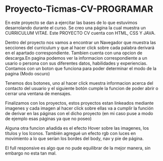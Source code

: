 # Proyecto-Ticmas-CV-PROGRAMAR
En este proyecto se dan a ejercitar las bases de lo que estuvimos desarrolando durante el curso. Se creo una página la cual muestra un CURRICULUM VITAE.
Este PROYECTO CV cuenta con HTML, CSS Y JAVA.

Dentro del proyecto nos vamos a encontrar un Navegador que muestra las secciones del curriculum y que al hacer click sobre cada palabra derivará en el apartado
correspondiente. Tambien cuenta con una opcion de descarga.En pagina podemos ver la informacion correspondiente a un usario o persona con sus diferentes datos, habilidades y experiencias.
Contamos con un boton que funciona para poder determinar el modo de la pagina (Modo oscuro)

Tenemos dos botones, uno al hacer click muestra informacion acerca del contacto del usuario y el siguiente botón cumple la funcion de poder abrir o cerrar una ventana
de mensajes.

Finalizamos con los proyectos, estos proyectos estan linkeados mediante imagenes y cada imagen al hacer click sobre ellas va a cumplir la función de derivar en las páginas
con el dicho proyecto (en mi caso puse a modo de ejemplo esas páginas ya que no poseo)

Alguna otra funcion añadida es el efecto Hover sobre las imagenes, los títulos y los Iconos. También agregué un efecto rgb con luces en movimiento a lo que serían los bordes del body,
nav y pie de página.

El full responsive es algo que no pude equilibrar de la mejor manera, sin embargo no esta tan mal.
